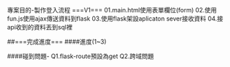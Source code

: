 專案目的-製作登入流程
===V1===
01.main.html使用表單欄位(form)
02.使用fun.js使用ajax傳送資料到flask
03.使用flask架設aplicaton sever接收資料
04.接api收到的資料丟到sql裡

##===完成進度===
####進度(1~3)

####碰到問題-
Q1.flask-route預設為get
Q2.跨域問題
